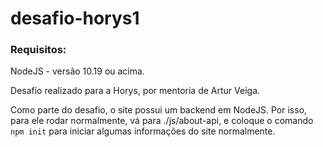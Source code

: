 # desafio-horys1

### Requisitos:
NodeJS - versão 10.19 ou acima.

Desafio realizado para a Horys, por mentoria de Artur Veiga.

Como parte do desafio, o site possui um backend em NodeJS. 
Por isso, para ele rodar normalmente, vá para ./js/about-api, e coloque o comando `npm init` para iniciar algumas informações do site normalmente.
